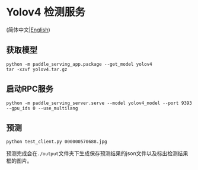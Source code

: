 # Yolov4 检测服务

(简体中文|[English](README.md))

## 获取模型

```
python -m paddle_serving_app.package --get_model yolov4
tar -xzvf yolov4.tar.gz
```

## 启动RPC服务

```
python -m paddle_serving_server.serve --model yolov4_model --port 9393 --gpu_ids 0 --use_multilang
```

## 预测

```
python test_client.py 000000570688.jpg
```

预测完成会在`./output`文件夹下生成保存预测结果的json文件以及标出检测结果框的图片。
